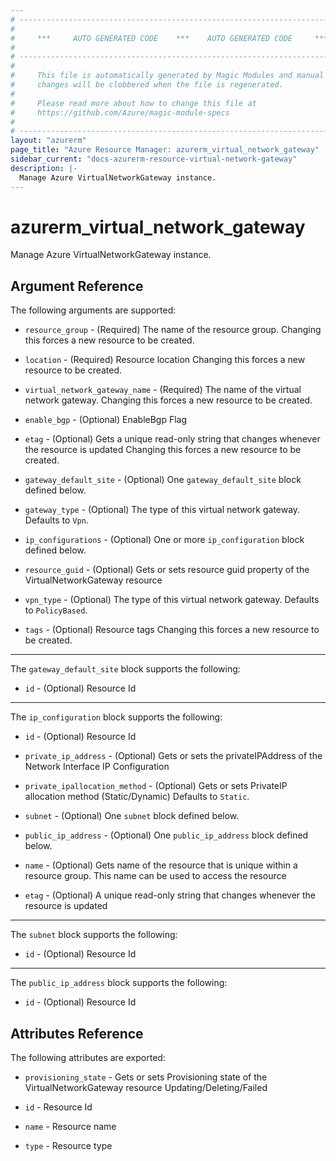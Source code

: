 ```yaml
---
# ----------------------------------------------------------------------------
#
#     ***     AUTO GENERATED CODE    ***    AUTO GENERATED CODE     ***
#
# ----------------------------------------------------------------------------
#
#     This file is automatically generated by Magic Modules and manual
#     changes will be clobbered when the file is regenerated.
#
#     Please read more about how to change this file at
#     https://github.com/Azure/magic-module-specs
#
# ----------------------------------------------------------------------------
layout: "azurerm"
page_title: "Azure Resource Manager: azurerm_virtual_network_gateway"
sidebar_current: "docs-azurerm-resource-virtual-network-gateway"
description: |-
  Manage Azure VirtualNetworkGateway instance.
---
```


# azurerm_virtual_network_gateway

Manage Azure VirtualNetworkGateway instance.


## Argument Reference

The following arguments are supported:

* `resource_group` - (Required) The name of the resource group. Changing this forces a new resource to be created.

* `location` - (Required) Resource location Changing this forces a new resource to be created.

* `virtual_network_gateway_name` - (Required) The name of the virtual network gateway. Changing this forces a new resource to be created.

* `enable_bgp` - (Optional) EnableBgp Flag

* `etag` - (Optional) Gets a unique read-only string that changes whenever the resource is updated Changing this forces a new resource to be created.

* `gateway_default_site` - (Optional) One `gateway_default_site` block defined below.

* `gateway_type` - (Optional) The type of this virtual network gateway. Defaults to `Vpn`.

* `ip_configurations` - (Optional) One or more `ip_configuration` block defined below.

* `resource_guid` - (Optional) Gets or sets resource guid property of the VirtualNetworkGateway resource

* `vpn_type` - (Optional) The type of this virtual network gateway. Defaults to `PolicyBased`.

* `tags` - (Optional) Resource tags Changing this forces a new resource to be created.

---

The `gateway_default_site` block supports the following:

* `id` - (Optional) Resource Id

---

The `ip_configuration` block supports the following:

* `id` - (Optional) Resource Id

* `private_ip_address` - (Optional) Gets or sets the privateIPAddress of the Network Interface IP Configuration

* `private_ipallocation_method` - (Optional) Gets or sets PrivateIP allocation method (Static/Dynamic) Defaults to `Static`.

* `subnet` - (Optional) One `subnet` block defined below.

* `public_ip_address` - (Optional) One `public_ip_address` block defined below.

* `name` - (Optional) Gets name of the resource that is unique within a resource group. This name can be used to access the resource

* `etag` - (Optional) A unique read-only string that changes whenever the resource is updated


---

The `subnet` block supports the following:

* `id` - (Optional) Resource Id

---

The `public_ip_address` block supports the following:

* `id` - (Optional) Resource Id

## Attributes Reference

The following attributes are exported:

* `provisioning_state` - Gets or sets Provisioning state of the VirtualNetworkGateway resource Updating/Deleting/Failed

* `id` - Resource Id

* `name` - Resource name

* `type` - Resource type
